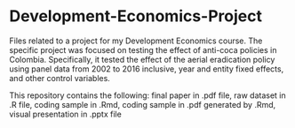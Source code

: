 # Development-Economics-Project
Files related to a project for my Development Economics course. The specific project was focused on testing the effect of anti-coca policies in Colombia. Specifically, it tested the effect of the aerial eradication policy using panel data from 2002 to 2016 inclusive, year and entity fixed effects, and other control variables.

This repository contains the following: final paper in .pdf file, raw dataset in .R file, coding sample in .Rmd, coding sample in .pdf generated by .Rmd, visual presentation in .pptx file
